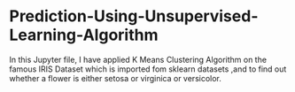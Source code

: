 # Prediction-Using-Unsupervised-Learning-Algorithm
In this Jupyter file, I have applied K Means Clustering Algorithm on the famous IRIS Dataset which is imported fom sklearn datasets ,and to find out whether a flower is either setosa or virginica or versicolor. 
